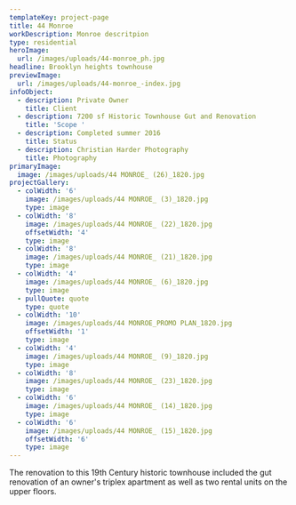 ```yaml
---
templateKey: project-page
title: 44 Monroe
workDescription: Monroe descritpion
type: residential
heroImage:
  url: /images/uploads/44-monroe_ph.jpg
headline: Brooklyn heights townhouse
previewImage:
  url: /images/uploads/44-monroe_-index.jpg
infoObject:
  - description: Private Owner
    title: Client
  - description: 7200 sf Historic Townhouse Gut and Renovation
    title: 'Scope '
  - description: Completed summer 2016
    title: Status
  - description: Christian Harder Photography
    title: Photography
primaryImage:
  image: /images/uploads/44 MONROE_ (26)_1820.jpg
projectGallery:
  - colWidth: '6'
    image: /images/uploads/44 MONROE_ (3)_1820.jpg
    type: image
  - colWidth: '8'
    image: /images/uploads/44 MONROE_ (22)_1820.jpg
    offsetWidth: '4'
    type: image
  - colWidth: '8'
    image: /images/uploads/44 MONROE_ (21)_1820.jpg
    type: image
  - colWidth: '4'
    image: /images/uploads/44 MONROE_ (6)_1820.jpg
    type: image
  - pullQuote: quote
    type: quote
  - colWidth: '10'
    image: /images/uploads/44 MONROE_PROMO PLAN_1820.jpg
    offsetWidth: '1'
    type: image
  - colWidth: '4'
    image: /images/uploads/44 MONROE_ (9)_1820.jpg
    type: image
  - colWidth: '8'
    image: /images/uploads/44 MONROE_ (23)_1820.jpg
    type: image
  - colWidth: '6'
    image: /images/uploads/44 MONROE_ (14)_1820.jpg
    type: image
  - colWidth: '6'
    image: /images/uploads/44 MONROE_ (15)_1820.jpg
    offsetWidth: '6'
    type: image
---
```

The renovation to this 19th Century historic townhouse included the gut renovation of an owner's triplex apartment as well as two rental units on the upper floors.
